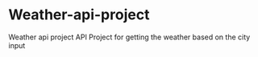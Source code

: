 # Weather-api-project
Weather api project
API Project for getting the weather based on the city input 
